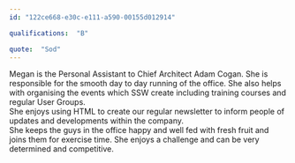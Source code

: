 ```yaml
---
id: "122ce668-e30c-e111-a590-00155d012914"

qualifications:  "B"

quote:  "Sod"
---
```


Megan is the Personal Assistant to Chief Architect Adam Cogan. She is responsible for the smooth day to day running of the office. She also helps with organising the events which SSW create including training courses and regular User Groups.  
She enjoys using HTML to create our regular newsletter to inform people of updates and developments within the company.  
She keeps the guys in the office happy and well fed with fresh fruit and joins them for exercise time. She enjoys a challenge and can be very determined and competitive.  